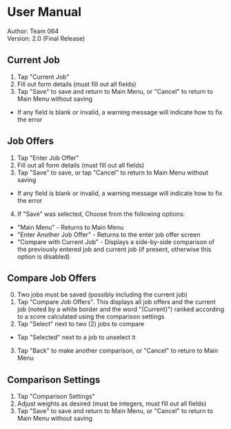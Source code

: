 # User Manual

Author: Team 064 <br>
Version: 2.0 (Final Release)

## Current Job

1. Tap "Current Job"
2. Fill out form details (must fill out all fields)
3. Tap "Save" to save and return to Main Menu, or "Cancel" to return to Main Menu without saving
  * If any field is blank or invalid, a warning message will indicate how to fix the error


## Job Offers

1. Tap "Enter Job Offer"
2. Fill out all form details (must fill out all fields)
3. Tap "Save" to save, or tap "Cancel" to return to Main Menu without saving
  * If any field is blank or invalid, a warning message will indicate how to fix the error
4. If "Save" was selected, Choose from the following options:
  * "Main Menu" - Returns to Main Menu
  * "Enter Another Job Offer" - Returns to the enter job offer screen
  * "Compare with Current Job" - Displays a side-by-side comparison of the previously entered job and current job (if present, otherwise this option is disabled)

## Compare Job Offers

0. Two jobs must be saved (possibly including the current job)
1. Tap "Compare Job Offers". This displays all job offers and the current job (noted by a white border and the word "(Current)") ranked according to a score calculated using the comparison settings
2. Tap "Select" next to two (2) jobs to compare
  * Tap "Selected" next to a job to unselect it
3. Tap "Back" to make another comparison, or "Cancel" to return to Main Menu

## Comparison Settings

1. Tap "Comparison Settings"
2. Adjust weights as desired (must be integers, must fill out all fields)
3. Tap "Save" to save and return to Main Menu, or "Cancel" to return to Main Menu without saving
